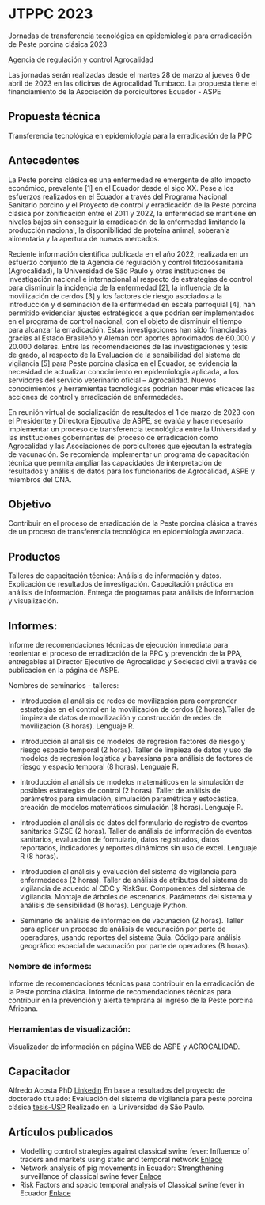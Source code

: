 # JTPPC 2023
Jornadas de transferencia tecnológica en epidemiología para erradicación de Peste porcina clásica 2023

Agencia de regulación y control Agrocalidad

Las jornadas serán realizadas desde el martes 28 de marzo al jueves 6 de abril de 2023 en las oficinas de Agrocalidad Tumbaco.
La propuesta tiene el financiamiento de la Asociación de porcicultores Ecuador - ASPE

## Propuesta técnica 
Transferencia tecnológica en epidemiología para la erradicación de la PPC

## Antecedentes
La Peste porcina clásica es una enfermedad re emergente de alto impacto económico, prevalente [1] en el Ecuador desde el sigo XX. Pese a los esfuerzos realizados en el Ecuador a través del Programa Nacional Sanitario porcino y el Proyecto de control y erradicación de la Peste porcina clásica por zonificación entre el 2011 y 2022, la enfermedad se mantiene en niveles bajos sin conseguir la erradicación de la enfermedad limitando la producción nacional, la disponibilidad de proteína animal, soberanía alimentaria y la apertura de nuevos mercados.

Reciente información científica publicada en el año 2022, realizada en un esfuerzo conjunto de la Agencia de regulación y control fitozoosanitaria (Agrocalidad), la Universidad de São Paulo y otras instituciones de investigación nacional e internacional al respecto de estrategias de control para disminuir la incidencia de la enfermedad [2], la influencia de la movilización de cerdos [3] y los factores de riesgo asociados a la introducción y diseminación de la enfermedad en escala parroquial [4], han permitido evidenciar ajustes estratégicos a que podrían ser implementados en el programa de control nacional, con el objeto de disminuir el tiempo para alcanzar la erradicación. Estas investigaciones han sido financiadas gracias al Estado Brasileño y Alemán con aportes aproximados de 60.000 y 20.000 dólares.
Entre las recomendaciones de las investigaciones y tesis de grado, al respecto de la Evaluación de la sensibilidad del sistema de vigilancia [5] para Peste porcina clásica en el Ecuador, se evidencia la necesidad de actualizar conocimiento en epidemiología aplicada, a los servidores del servicio veterinario oficial – Agrocalidad. Nuevos conocimientos y herramientas tecnológicas podrían hacer más eficaces las acciones de control y erradicación de enfermedades. 
  
En reunión virtual de socialización de resultados el 1 de marzo de 2023 con el Presidente y Directora Ejecutiva de ASPE, se evalúa y hace necesario implementar un proceso de transferencia tecnológica entre la Universidad y las instituciones gobernantes del proceso de erradicación como Agrocalidad y las Asociaciones de porcicultores que ejecutan la estrategia de vacunación. Se recomienda implementar un programa de capacitación técnica que permita ampliar las capacidades de interpretación de resultados y análisis de datos para los funcionarios de Agrocalidad, ASPE y miembros del CNA.

## Objetivo
Contribuir en el proceso de erradicación de la Peste porcina clásica a través de un proceso de transferencia tecnológica en epidemiología avanzada.

## Productos
Talleres de capacitación técnica:
Análisis de información y datos.
Explicación de resultados de investigación.
Capacitación práctica en análisis de información.
Entrega de programas para análisis de información y visualización.

## Informes:
Informe de recomendaciones técnicas de ejecución inmediata para reorientar el proceso de erradicación de la PPC y prevención de la PPA, entregables al Director Ejecutivo de Agrocalidad y Sociedad civil a través de publicación en la página de ASPE.

Nombres de seminarios - talleres:
- Introducción al análisis de redes de movilización para comprender estrategias en el control en la movilización de cerdos (2 horas).Taller de limpieza de datos de movilización y construcción de redes de movilización (8 horas). Lenguaje R.

- Introducción al análisis de modelos de regresión factores de riesgo y riesgo espacio temporal (2 horas).
Taller de limpieza de datos y uso de modelos de regresión logística y bayesiana para análisis de factores de riesgo y espacio temporal (8 horas). Lenguaje R.

- Introducción al análisis de modelos matemáticos en la simulación de posibles estrategias de control (2 horas).
Taller de análisis de parámetros para simulación, simulación paramétrica y estocástica, creación de modelos matemáticos simulación (8 horas). Lenguaje R.

- Introducción al análisis de datos del formulario de registro de eventos sanitarios SIZSE (2 horas).
Taller de análisis de información de eventos sanitarios, evaluación de formulario, datos registrados, datos reportados, indicadores y reportes dinámicos sin uso de excel. Lenguaje R (8 horas).

- Introducción al análisis y evaluación del sistema de vigilancia para enfermedades (2 horas).
Taller de análisis de atributos del sistema de vigilancia de acuerdo al CDC y RiskSur. Componentes del sistema de vigilancia. Montaje de árboles de escenarios.  Parámetros del sistema y análisis de sensibilidad (8 horas). Lenguaje Python.

- Seminario de análisis de información de vacunación (2 horas). 
Taller para aplicar un proceso de análisis de vacunación por parte de operadores, usando reportes del sistema Guia. Código para análisis geográfico espacial de vacunación por parte de operadores (8 horas).

### Nombre de informes:
Informe de recomendaciones técnicas para contribuir en la erradicación de la Peste porcina clásica.
Informe de recomendaciones técnicas para contribuir en la prevención y alerta temprana al ingreso de la Peste porcina Africana.

### Herramientas de visualización:
Visualizador de información en página WEB de ASPE y AGROCALIDAD.

## Capacitador
Alfredo Acosta PhD [Linkedin](https://www.linkedin.com/in/alfredo-acosta-b680a25b/)
En base a resultados del proyecto de doctorado titulado: Evaluación del sistema de vigilancia para peste porcina clásica [tesis-USP](10.11606/T.10.2022.tde-18112022-153214) Realizado en la Universidad de Sâo Paulo.

## Artículos publicados
- Modelling control strategies against classical swine fever: Influence of traders and markets using static and temporal network [Enlace](https://doi.org/10.1016/j.prevetmed.2022.105683)
- Network analysis of pig movements in Ecuador: Strengthening surveillance of classical swine fever [Enlace](https://doi.org/10.1111/tbed.14640)
- Risk Factors and spacio temporal analysis of Classical swine fever in Ecuador [Enlace](https://www.mdpi.com/1999-4915/15/2/288)
